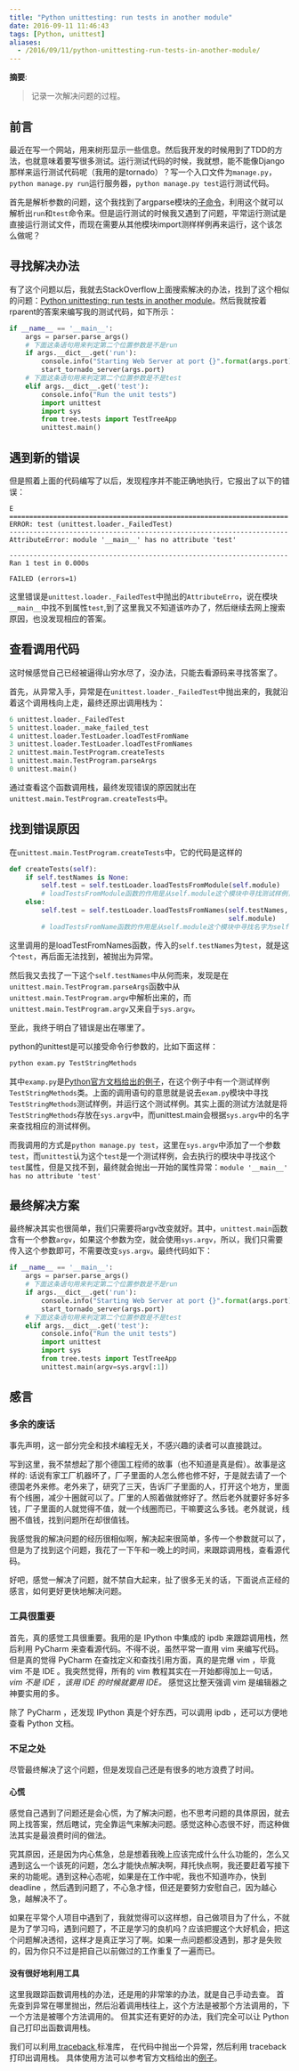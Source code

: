 ```yaml
---
title: "Python unittesting: run tests in another module"
date: 2016-09-11 11:46:43
tags: [Python, unittest]
aliases:
  - /2016/09/11/python-unittesting-run-tests-in-another-module/
---
```


__摘要__:

> 记录一次解决问题的过程。

<!--more-->

## 前言

最近在写一个网站，用来树形显示一些信息。然后我开发的时候用到了TDD的方法，也就意味着要写很多测试。运行测试代码的时候，我就想，能不能像Django那样来运行测试代码呢（我用的是tornado）？写一个入口文件为`manage.py`，`python manage.py run`运行服务器，`python manage.py test`运行测试代码。

首先是解析参数的问题，这个我找到了argparse模块的[子命令](https://docs.python.org/3/library/argparse.html)，利用这个就可以解析出`run`和`test`命令来。但是运行测试的时候我又遇到了问题，平常运行测试是直接运行测试文件，而现在需要从其他模块import测样样例再来运行，这个该怎么做呢？


## 寻找解决办法

有了这个问题以后，我就去StackOverflow上面搜索解决的办法，找到了这个相似的问题：[Python unittesting: run tests in another module](http://stackoverflow.com/questions/15334042/python-unittesting-run-tests-in-another-module)。然后我就按着rparent的答案来编写我的测试代码，如下所示：

```python
if __name__ == '__main__':
    args = parser.parse_args()
    # 下面这条语句用来判定第二个位置参数是不是run
    if args.__dict__.get('run'):
        console.info("Starting Web Server at port {}".format(args.port))
        start_tornado_server(args.port)
    # 下面这条语句用来判定第二个位置参数是不是test
    elif args.__dict__.get('test'):
        console.info("Run the unit tests")
        import unittest
        import sys
        from tree.tests import TestTreeApp
        unittest.main()
```

## 遇到新的错误

但是照着上面的代码编写了以后，发现程序并不能正确地执行，它报出了以下的错误：

```shell
E
======================================================================
ERROR: test (unittest.loader._FailedTest)
----------------------------------------------------------------------
AttributeError: module '__main__' has no attribute 'test'

----------------------------------------------------------------------
Ran 1 test in 0.000s

FAILED (errors=1)
```

这里错误是`unittest.loader._FailedTest`中抛出的`AttributeErro`，说在模块`__main__`中找不到属性`test`,到了这里我又不知道该咋办了，然后继续去网上搜索原因，也没发现相应的答案。

## 查看调用代码

这时候感觉自己已经被逼得山穷水尽了，没办法，只能去看源码来寻找答案了。

首先，从异常入手，异常是在`unittest.loader._FailedTest`中抛出来的，我就沿着这个调用栈向上走，最终还原出调用栈为：

```python
6 unittest.loader._FailedTest
5 unittest.loader._make_failed_test
4 unittest.loader.TestLoader.loadTestFromName
3 unittest.loader.TestLoader.loadTestFromNames
2 unittest.main.TestProgram.createTests
1 unittest.main.TestProgram.parseArgs
0 unittest.main()
```

通过查看这个函数调用栈，最终发现错误的原因就出在`unittest.main.TestProgram.createTests`中。

## 找到错误原因

在`unittest.main.TestProgram.createTests`中，它的代码是这样的

```python
def createTests(self):
    if self.testNames is None:
        self.test = self.testLoader.loadTestsFromModule(self.module)
        # loadTestsFromModule函数的作用是从self.module这个模块中寻找测试样例，即unittest.TestCase的子类
    else:
        self.test = self.testLoader.loadTestsFromNames(self.testNames,
                                                       self.module)
        # loadTestsFromName函数的作用是从self.module这个模块中寻找名字为self.testNames的测试样例(unittest.TestCase的子类)
```

这里调用的是loadTestFromNames函数，传入的`self.testNames`为`test`，就是这个`test`，再后面无法找到，被抛出为异常。

然后我又去找了一下这个`self.testNames`中从何而来，发现是在`unittest.main.TestProgram.parseArgs`函数中从`unittest.main.TestProgram.argv`中解析出来的，而`unittest.main.TestProgram.argv`又来自于`sys.argv`。

至此，我终于明白了错误是出在哪里了。

python的unittest是可以接受命令行参数的，比如下面这样：

```python
python exam.py TestStringMethods
```

其中`examp.py`是[Python官方文档给出的例子](https://docs.python.org/3/library/unittest.html#basic-example)，在这个例子中有一个测试样例`TestStringMethods`类。上面的调用语句的意思就是说去`exam.py`模块中寻找`TestStringMethods`测试样例，并运行这个测试样例。其实上面的测试方法就是将`TestStringMethods`存放在`sys.argv`中，而unittest.main会根据`sys.argv`中的名字来查找相应的测试样例。

而我调用的方式是`python manage.py test`，这里在`sys.argv`中添加了一个参数`test`，而`unittest`认为这个`test`是一个测试样例，会去执行的模块中寻找这个`test`属性，但是又找不到，最终就会抛出一开始的属性异常：`module '__main__' has no attribute 'test'`

## 最终解决方案

最终解决其实也很简单，我们只需要将argv改变就好。其中，`unittest.main`函数含有一个参数`argv`，如果这个参数为空，就会使用`sys.argv`，所以，我们只需要传入这个参数即可，不需要改变`sys.argv`。最终代码如下：

```python
if __name__ == '__main__':
    args = parser.parse_args()
    # 下面这条语句用来判定第二个位置参数是不是run
    if args.__dict__.get('run'):
        console.info("Starting Web Server at port {}".format(args.port))
        start_tornado_server(args.port)
    # 下面这条语句用来判定第二个位置参数是不是test
    elif args.__dict__.get('test'):
        console.info("Run the unit tests")
        import unittest
        import sys
        from tree.tests import TestTreeApp
        unittest.main(argv=sys.argv[:1])
```

## 感言

### 多余的废话

事先声明，这一部分完全和技术编程无关，不感兴趣的读者可以直接跳过。

写到这里，我不禁想起了那个德国工程师的故事（也不知道是真是假）。故事是这样的: 话说有家工厂机器坏了，厂子里面的人怎么修也修不好，于是就去请了一个德国老外来修。老外来了，研究了三天，告诉厂子里面的人，打开这个地方，里面有个线圈，减少十圈就可以了。厂里的人照着做就修好了。然后老外就要好多好多钱，厂子里面的人就觉得不值，就一个线圈而已，干嘛要这么多钱。老外就说，线圈不值钱，找到问题所在却很值钱。

我感觉我的解决问题的经历很相似啊，解决起来很简单，多传一个参数就可以了，但是为了找到这个问题，我花了一下午和一晚上的时间，来跟踪调用栈，查看源代码。

好吧，感觉一解决了问题，就不禁自大起来，扯了很多无关的话，下面说点正经的感言，如何更好更快地解决问题。

### 工具很重要

首先，真的感觉工具很重要。我用的是 IPython 中集成的 ipdb 来跟踪调用栈，然后利用 PyCharm 来查看源代码。不得不说，虽然平常一直用 vim 来编写代码。但是真的觉得 PyCharm 在查找定义和查找引用方面，真的是完爆 vim ，毕竟 vim 不是 IDE 。我突然觉得，所有的 vim 教程其实在一开始都得加上一句话，*vim 不是 IDE ，该用 IDE 的时候就要用 IDE。* 感觉这比整天强调 vim 是编辑器之神要实用的多。

除了 PyCharm ，还发现 IPython 真是个好东西，可以调用 ipdb ，还可以方便地查看 Python 文档。

### 不足之处

尽管最终解决了这个问题，但是发现自己还是有很多的地方浪费了时间。

#### 心慌

感觉自己遇到了问题还是会心慌，为了解决问题，也不思考问题的具体原因，就去网上找答案，然后瞎试，完全靠运气来解决问题。感觉这种心态很不好，而这种做法其实是最浪费时间的做法。

究其原因，还是因为内心焦急，总是想着我晚上应该完成什么什么功能的，怎么又遇到这么一个该死的问题，怎么才能快点解决啊，拜托快点啊，我还要赶着写接下来的功能呢。遇到这种心态呢，如果是在工作中呢，我也不知道咋办，快到 deadline ，然后遇到问题了，不心急才怪，但还是要努力安慰自己，因为越心急，越解决不了。

如果在平常个人项目中遇到了，我就觉得可以这样想，自己做项目为了什么，不就是为了学习吗，遇到问题了，不正是学习的良机吗？应该把握这个大好机会，把这个问题解决透彻，这样才是真正学习了啊。如果一点问题都没遇到，那才是失败的，因为你只不过是把自己以前做过的工作重复了一遍而已。

#### 没有很好地利用工具

这里我跟踪函数调用栈的办法，还是用的非常笨的办法，就是自己手动去查。
首先查到异常在哪里抛出，然后沿着调用栈往上，这个方法是被那个方法调用的，下一个方法是被哪个方法调用的。
但其实还有更好的办法，我们完全可以让 Python 自己打印出函数调用栈。

我们可以利用[ traceback ](https://docs.python.org/3/library/traceback.html)标准库，
在代码中抛出一个异常，然后利用 traceback 打印出调用栈。
具体使用方法可以参考官方文档给出的[例子](https://docs.python.org/3/library/traceback.html#traceback-examples)。
